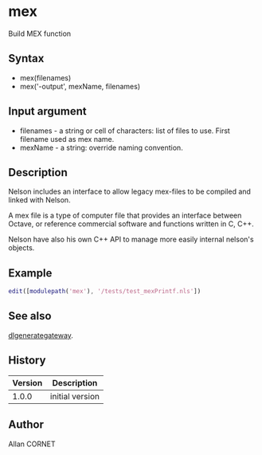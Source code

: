 

# mex

Build MEX function

## Syntax

- mex(filenames)
- mex('-output', mexName, filenames)

## Input argument

 - filenames - a string or cell of characters: list of files to use. First filename used as mex name.
 - mexName - a string: override naming convention.

## Description


  <p>Nelson includes an interface to allow legacy mex-files to be compiled and linked with Nelson.</p>
  <p>A mex file is a type of computer file that provides an interface between Octave, or reference commercial software and functions written in C, C++.</p>
  <p>Nelson have also his own C++ API to manage more easily internal nelson's objects.</p>


## Example

```matlab
edit([modulepath('mex'), '/tests/test_mexPrintf.nls'])
```

## See also

[dlgenerategateway](../dynamic_link/dlgenerategateway.md).
## History

|Version|Description|
|------|------|
|1.0.0|initial version|


## Author

Allan CORNET



